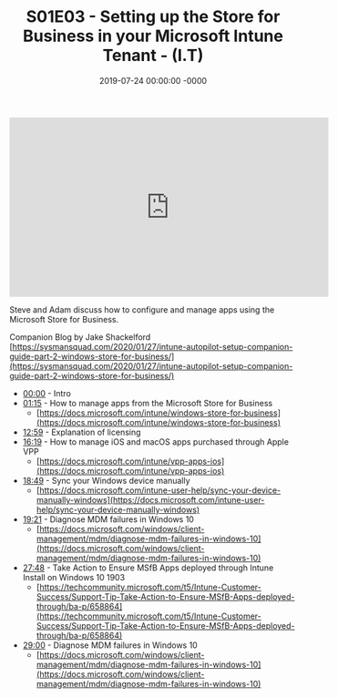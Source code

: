 ﻿---
layout: post
title: "S01E03 - Setting up the Store for Business in your Microsoft Intune Tenant - (I.T)"
date: 2019-07-24 00:00:00 -0000
categories:
---

<iframe loading="lazy" width="560" height="315" src="https://www.youtube.com/embed/uG9JHA47gdw" title="YouTube video player" frameborder="0" allow="accelerometer; autoplay; clipboard-write; encrypted-media; gyroscope; picture-in-picture" allowfullscreen></iframe>

Steve and Adam discuss how to configure and manage apps using the Microsoft Store for Business.

Companion Blog by Jake Shackelford
[https://sysmansquad.com/2020/01/27/intune-autopilot-setup-companion-guide-part-2-windows-store-for-business/](https://sysmansquad.com/2020/01/27/intune-autopilot-setup-companion-guide-part-2-windows-store-for-business/)

- [00:00](https://www.youtube.com/watch?v=uG9JHA47gdw&t=0s) - Intro
- [01:15](https://www.youtube.com/watch?v=uG9JHA47gdw&t=75s) - How to manage apps from the Microsoft Store for Business
   - [https://docs.microsoft.com/intune/windows-store-for-business](https://docs.microsoft.com/intune/windows-store-for-business)
- [12:59](https://www.youtube.com/watch?v=uG9JHA47gdw&t=779s) - Explanation of licensing
- [16:19](https://www.youtube.com/watch?v=uG9JHA47gdw&t=979s) - How to manage iOS and macOS apps purchased through Apple VPP
   - [https://docs.microsoft.com/intune/vpp-apps-ios](https://docs.microsoft.com/intune/vpp-apps-ios)
- [18:49](https://www.youtube.com/watch?v=uG9JHA47gdw&t=1129s) - Sync your Windows device manually
   - [https://docs.microsoft.com/intune-user-help/sync-your-device-manually-windows](https://docs.microsoft.com/intune-user-help/sync-your-device-manually-windows)
- [19:21](https://www.youtube.com/watch?v=uG9JHA47gdw&t=1161s) - Diagnose MDM failures in Windows 10
   - [https://docs.microsoft.com/windows/client-management/mdm/diagnose-mdm-failures-in-windows-10](https://docs.microsoft.com/windows/client-management/mdm/diagnose-mdm-failures-in-windows-10)
- [27:48](https://www.youtube.com/watch?v=uG9JHA47gdw&t=1668s) - Take Action to Ensure MSfB Apps deployed through Intune Install on Windows 10 1903
   - [https://techcommunity.microsoft.com/t5/Intune-Customer-Success/Support-Tip-Take-Action-to-Ensure-MSfB-Apps-deployed-through/ba-p/658864](https://techcommunity.microsoft.com/t5/Intune-Customer-Success/Support-Tip-Take-Action-to-Ensure-MSfB-Apps-deployed-through/ba-p/658864)
- [29:00](https://www.youtube.com/watch?v=uG9JHA47gdw&t=1740s) - Diagnose MDM failures in Windows 10
   - [https://docs.microsoft.com/windows/client-management/mdm/diagnose-mdm-failures-in-windows-10](https://docs.microsoft.com/windows/client-management/mdm/diagnose-mdm-failures-in-windows-10)

